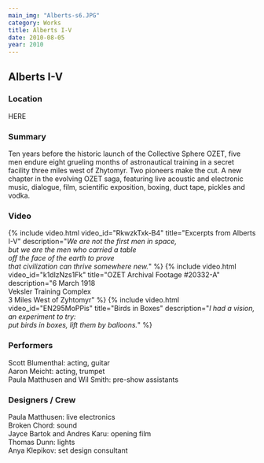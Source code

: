 ```yaml
---
main_img: "Alberts-s6.JPG"
category: Works
title: Alberts I-V
date: 2010-08-05
year: 2010
---
```

## Alberts I-V

### Location

HERE

### Summary

Ten years before the historic launch of the Collective Sphere OZET, five men endure eight grueling months of astronautical training in a secret facility three miles west of Zhytomyr. Two pioneers make the cut. A new chapter in the evolving OZET saga, featuring live acoustic and electronic music, dialogue, film, scientific exposition, boxing, duct tape, pickles and vodka.

### Video

{% include video.html video_id="RkwzkTxk-B4" title="Excerpts from Alberts I-V" description="<em>We are not the first men in space,<br>but we are the men who carried a table<br>off the face of the earth to prove<br>that civilization can thrive somewhere new.</em>" %}
{% include video.html video_id="k1dlzNzs1Fk" title="OZET Archival Footage #20332-A" description="6 March 1918<br>Veksler Training Complex<br>3 Miles West of Zyhtomyr" %}
{% include video.html video_id="EN295MoPPis" title="Birds in Boxes" description="<em>I had a vision, an experiment to try:<br>put birds in boxes, lift them by balloons.</em>" %}


### Performers

Scott Blumenthal: acting, guitar<br>
Aaron Meicht: acting, trumpet<br>
Paula Matthusen and Wil Smith: pre-show assistants

### Designers / Crew

Paula Matthusen: live electronics<br>
Broken Chord: sound<br>
Jayce Bartok and Andres Karu: opening film<br>
Thomas Dunn: lights<br>
Anya Klepikov: set design consultant


